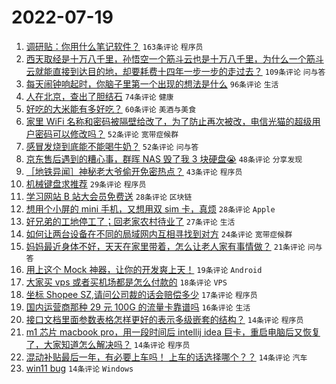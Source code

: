 # 2022-07-19

1. [调研贴：你用什么笔记软件？](https://www.v2ex.com/t/867254) `163条评论` `程序员`
1. [西天取经是十万八千里，孙悟空一个筋斗云也是十万八千里，为什么一个筋斗云就能直接到达目的地，却要耗费十四年一步一步的走过去？](https://www.v2ex.com/t/867156) `109条评论` `问与答`
1. [每天闹钟响起时，你脑子里第一个出现的想法是什么](https://www.v2ex.com/t/867213) `96条评论` `生活`
1. [人在北京，查出了胆结石](https://www.v2ex.com/t/867195) `74条评论` `健康`
1. [好吃的大米能有多好吃？](https://www.v2ex.com/t/867227) `60条评论` `美酒与美食`
1. [家里 WiFi 名称和密码被隔壁给改了，为了防止再次被改，电信光猫的超级用户密码可以修改吗？](https://www.v2ex.com/t/867189) `52条评论` `宽带症候群`
1. [感冒发烧到底能不能喝牛奶？](https://www.v2ex.com/t/867226) `52条评论` `问与答`
1. [京东售后遇到的糟心事，群晖 NAS 毁了我 3 块硬盘😭](https://www.v2ex.com/t/867178) `48条评论` `分享发现`
1. [［地铁异闻］神秘老大爷偷开免密热点？](https://www.v2ex.com/t/867151) `43条评论` `程序员`
1. [机械键盘求推荐](https://www.v2ex.com/t/867290) `29条评论` `程序员`
1. [学习网站 B 站大会员免费送](https://www.v2ex.com/t/867219) `28条评论` `区块链`
1. [想用个小屏的 mini 手机，又想用双 sim 卡，真烦](https://www.v2ex.com/t/867216) `28条评论` `Apple`
1. [好兄弟的工地停工了；回老家农村待业了](https://www.v2ex.com/t/867285) `27条评论` `生活`
1. [如何让两台设备在不同的局域网内互相寻找到对方](https://www.v2ex.com/t/867224) `24条评论` `宽带症候群`
1. [妈妈最近身体不好，天天在家里带着，怎么让老人家有事情做？](https://www.v2ex.com/t/867235) `21条评论` `问与答`
1. [用上这个 Mock 神器，让你的开发爽上天！](https://www.v2ex.com/t/867293) `19条评论` `Android`
1. [大家买 vps 或者买机场都是怎么付款的](https://www.v2ex.com/t/867208) `18条评论` `VPS`
1. [坐标 Shopee SZ,请问公司裁的话会赔偿多少](https://www.v2ex.com/t/867273) `17条评论` `程序员`
1. [国内运营商那种 29 元 100G 的流量卡靠谱吗](https://www.v2ex.com/t/867186) `16条评论` `生活`
1. [接口文档里面参数表格怎样更好的表示多级嵌套的结构？](https://www.v2ex.com/t/867291) `14条评论` `程序员`
1. [m1 芯片 macbook pro，用一段时间后 intellij idea 巨卡，重启电脑后又恢复了，大家知道怎么解决吗？](https://www.v2ex.com/t/867278) `14条评论` `程序员`
1. [混动补贴最后一年，有必要上车吗！ 上车的话选择哪个？？](https://www.v2ex.com/t/867258) `14条评论` `汽车`
1. [win11 bug](https://www.v2ex.com/t/867160) `14条评论` `Windows`
